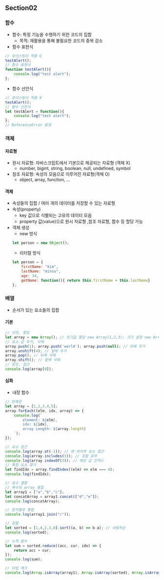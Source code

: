 ## Section02
### 함수
- 함수: 특정 기능을 수행하기 위한 코드의 집합
    - 목적: 재활용을 통해 불필요한 코드의 중복 감소
- 함수 표현식
```javascript
// 호이스팅이 적용 O
testAlert();
// 함수 표현식
function testAlert(){
    console.log("test alert");
};
```
- 함수 선언식
```javascript
// 호이스팅이 적용 X
testAlert();
// 함수 선언식
let testAlert = function(){
    console.log("test alert");
};
// ReferenceError 발생
```
### 객체
#### 자료형
- 원시 자료형: 자바스크립트에서 기본으로 제공되는 자료형 (객체 X)
    - number, bigint, string, boolean, null, undefined, symbol
- 참조 자료형: 속성의 모음으로 이루어진 자료형(객체 O)
    - object, array, function, ...
#### 객체
- 속성들의 집합 / 여러 개의 데이터를 저장할 수 있는 자료형
- 속성(property)
    - key 값으로 식별되는 고유의 데이터 모음
    - property 값(value)으로 원시 자료형 ,참조 자료형, 함수 등 할당 가능
- 객체 생성
    - new 방식
    ```javascript
    let person = new Object();
    ```
    - 리터럴 방식
    ```javascript
    let person = {
        firstName: "kim",
        lastName: "minsu",
        age: 34,
        getName: function(){ return this.firstName + this.lastName}
    };
    ```

### 배열
- 순서가 있는 요소들의 집합
#### 기본
```javascript
// 선언, 할당
let array = new Array(); // 초기값 할당 new Array(1,2,3); 크기 설정 new Array(3)
// 요소 값 추가, 삭제
array.push(1); array.push('world'); array.push(null); // 뒤에 추가
array.unshift(4); // 앞에 추가
array.pop(); // 뒤에 삭제
array.shift(); // 앞에 삭제
// 참조, 접근
console.log(array[0]);
```
#### 심화
- 내장 함수
```javascript
// 반복문
let array = [1,2,3,4,5];
array.forEach((elm, idx, array) => {
    console.log(`
        element: ${elm},
        idx: ${idx},
        array Length: ${array.length}
    `);
});

// 요소 접근
console.log(array.at(-1)); // 맨 마지막 요소 접근
console.log(array.includes(3)); // 포함 유무
console.log(array.indexOf(3)); // 해당 값 인덱스
// 특정 요소 찾기
let findIdx = array.findIndex((elm) => elm === 4);
console.log(findIdx); 

// 요소 결합
// 복수의 array 통합
let array1 = ["a","b","c"];
let concatArray = array1.concat(["d","e"]);
console.log(concatArray);

// 문자열로 통합
console.log(array1.join("/"));

// 정렬
let sorted = [1,4,2,3,8].sort((a, b) => b-a); // 내림차순
console.log(sorted);

// 누적 함수
let sum = sorted.reduce((acc, cur, idx) => {
    return acc + cur;
});
console.log(sum);

// 타입 체크
console.log(Array.isArray(array1), Array.isArray(sorted), Array.isArray(array1.join("/")));
```
